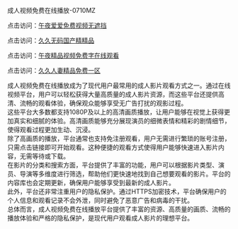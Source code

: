 成人视频免费在线播放-0710MZ

点击访问：<a href="https://heiliaowzu4ur.pages.dev">午夜爱爱免费视频无遮挡</a>

点击访问：<a href="https://heiliaozj3tjd.pages.dev">久久无码国产精精品</a>

点击访问：<a href="https://heiliaooxqkkct.pages.dev">午夜精品视频免费字在线观看</a>

点击访问：<a href="https://heiliaowt0d7p.pages.dev">久久人妻精品免费一区</a>

成人视频免费在线播放成为了现代用户最常用的成人影片观看方式之一。通过在线视频平台，用户可以轻松获得大量高质量的成人影片资源，而这些平台还提供高清、流畅的观看体验，确保观众能够享受无广告打扰的观影过程。  
这些平台大多数都支持1080P及以上的高清画质播放，让用户能够在视觉上获得更加真实和细腻的体验。高清画质能够充分展现演员的细微表情和精彩的剧情细节，使得观看过程更加生动、沉浸。  
除了高画质的播放，平台通常也支持免注册观看，用户无需进行繁琐的账号注册，只需点击链接即可开始观看。这种便捷的观看方式使得用户能够快速进入影片内容，无需等待或下载。  
在影片的分类和搜索方面，平台提供了丰富的功能，用户可以根据影片类型、演员、导演等多维度进行筛选，帮助他们更快速地找到自己想要观看的影片。平台的内容库也会定期更新，确保用户能够享受到最新的成人影片。  
此外，平台还非常注重用户的隐私保护。通过HTTPS加密技术，平台确保用户的个人信息和观看记录不会外泄，同时避免了恶意广告和病毒的干扰。  
总体而言，成人视频免费在线播放平台提供了丰富的资源、高质量的画质、流畅的播放体验和严格的隐私保护，是现代用户观看成人影片的理想平台。

<span style="display:none;">[Canonical link](https://github.com/aiy456547/ribennn534518 )</span>
